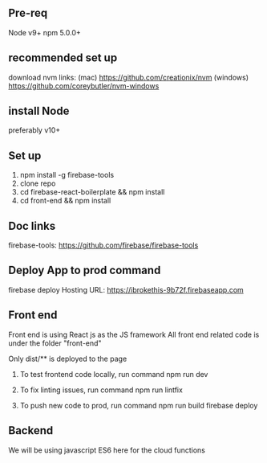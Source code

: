 ## Pre-req
Node v9+
npm 5.0.0+

## recommended set up

download nvm
links: 
(mac) https://github.com/creationix/nvm
(windows) https://github.com/coreybutler/nvm-windows

## install Node
preferably v10+

## Set up
1) npm install -g firebase-tools
2) clone repo
3) cd firebase-react-boilerplate && npm install
4) cd front-end && npm install

## Doc links
firebase-tools: https://github.com/firebase/firebase-tools

## Deploy App to prod command
firebase deploy
Hosting URL: https://ibrokethis-9b72f.firebaseapp.com

## Front end
Front end is using React js as the JS framework
All front end related code is under the folder "front-end"

Only dist/** is deployed to the page


1) To test frontend code locally, run command
npm run dev

2) To fix linting issues, run command
npm run lintfix

3) To push new code to prod, run command
npm run build
firebase deploy

## Backend
We will be using javascript ES6 here for the cloud functions